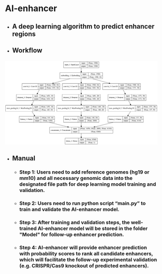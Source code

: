 # AI-enhancer
* ## A deep learning algorithm to predict enhancer regions <h2> 
* ## Workflow <h3> 
![GitHub Logo](/images/Enhancer_CNNmodel.png)
* ## Manual <h3> 
  * ### Step 1: Users need to add reference genomes (hg19 or mm10) and all necessary genomic data into the designated file path for deep learning model training and validation. <h4> 
  * ### Step 2: Users need to run python script “main.py” to train and validate the AI-enhancer model. <h4>
  * ### Step 3: After training and validation steps, the well-trained AI-enhancer model will be stored in the folder "Model" for follow-up enhancer prediction. <h3>
  * ### Step 4: AI-enhancer will provide enhancer prediction with probability scores to rank all candidate enhancers, which will facilitate the follow-up experimental validation (e.g. CRISPR/Cas9 knockout of predicted enhancers). <h4>
